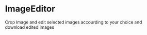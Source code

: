 # ImageEditor
Crop Image and edit selected images accourding to your choice and download edited images
